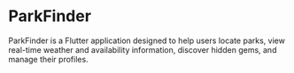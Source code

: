 # ParkFinder

ParkFinder is a Flutter application designed to help users locate parks, view real-time weather and availability information, discover hidden gems, and manage their profiles.